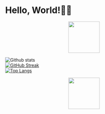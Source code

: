 # Hello, World!:woman_technologist:
 
<div id="header" align="center">
  <img src="https://media.giphy.com/media/HwBlFQZFcAoUcPHZdX/giphy.gif" width="100"/>
</div>


![Github stats](https://github-readme-stats.vercel.app/api?&username=Florence-nyokabi&repo=Florence-nyokabi&theme=highcontrast&show_icons=true&count_private=true)
<br/>
[![GitHub Streak](https://streak-stats.demolab.com/?user=Florence-nyokabi&theme=highcontrast)](https://git.io/streak-stats)
<br/>
[![Top Langs](https://github-readme-stats.vercel.app/api/top-langs/?username=Florence-nyokabi&langs_count=20&layout=compact&theme=vision-friendly-dark&count_private=true)](https://github.com/anuraghazra/github-readme-stats)


<div id="header" align="center">
  <img src="https://media.giphy.com/media/HwBlFQZFcAoUcPHZdX/giphy.gif" width="100"/>
</div>
